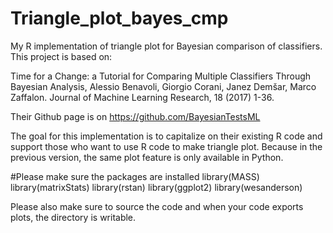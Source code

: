 # Triangle_plot_bayes_cmp
My R implementation of triangle plot for Bayesian comparison of classifiers. This project is based on:

Time for a Change: a Tutorial for Comparing Multiple Classifiers Through Bayesian Analysis, Alessio Benavoli, Giorgio Corani, Janez Demšar, Marco Zaffalon. Journal of Machine Learning Research, 18 (2017) 1-36.

Their Github page is on https://github.com/BayesianTestsML 

The goal for this implementation is to capitalize on their existing R code and support those who want to use R code to make triangle plot. Because in the previous version, the same plot feature is only available in Python. 

#Please make sure the packages are installed
library(MASS)
library(matrixStats)
library(rstan)
library(ggplot2)
library(wesanderson)

Please also make sure to source the code and when your code exports plots, the directory is writable. 
